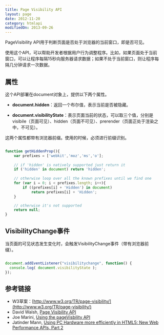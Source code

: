 ```yaml
---
title: Page Visibility API
layout: page
date: 2012-11-20
category: htmlapi
modifiedOn: 2013-09-26
---
```


PageVisibility API用于判断页面是否处于浏览器的当前窗口，即是否可见。

使用这个API，可以帮助开发者根据用户行为调整程序。比如，如果页面处于当前窗口，可以让程序每隔15秒向服务器请求数据；如果不处于当前窗口，则让程序每隔几分钟请求一次数据。

## 属性

这个API部署在document对象上，提供以下两个属性。

- **document.hidden**：返回一个布尔值，表示当前是否被隐藏。

- **document.visibilityState**：表示页面当前的状态，可以取三个值，分别是visibile（页面可见）、hidden（页面不可见）、prerender（页面正处于渲染之中，不可见）。

这两个属性都带有浏览器前缀。使用的时候，必须进行前缀识别。

```javascript

function getHiddenProp(){
    var prefixes = ['webkit','moz','ms','o'];
    
    // if 'hidden' is natively supported just return it
    if ('hidden' in document) return 'hidden';
    
    // otherwise loop over all the known prefixes until we find one
    for (var i = 0; i < prefixes.length; i++){
        if ((prefixes[i] + 'Hidden') in document) 
            return prefixes[i] + 'Hidden';
    }

    // otherwise it's not supported
    return null;
}

```

## VisibilityChange事件

当页面的可见状态发生变化时，会触发VisibilityChange事件（带有浏览器前缀）。

```javascript

document.addEventListener("visibilitychange", function() {
  console.log( document.visibilityState );
});

```

## 参考链接

- W3草案：[http://www.w3.org/TR/page-visibility/](http://www.w3.org/TR/page-visibility/)
- David Walsh, [Page Visibility API](http://davidwalsh.name/page-visibility)
- Joe Marini, [Using the pageVisbility API](http://www.html5rocks.com/en/tutorials/pagevisibility/intro/)
- Jatinder Mann, [Using PC Hardware more efficiently in HTML5: New Web Performance APIs, Part 2](http://blogs.msdn.com/b/ie/archive/2011/07/08/using-pc-hardware-more-efficiently-in-html5-new-web-performance-apis-part-2.aspx)


